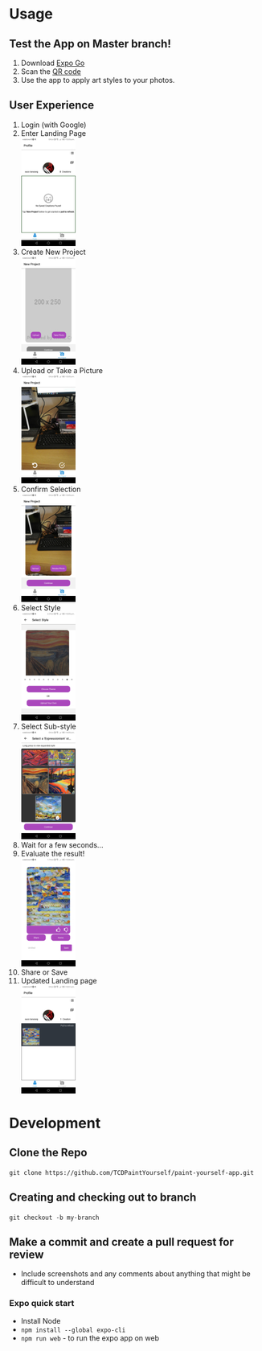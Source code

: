 # Usage

## Test the App on Master branch!

1. Download [Expo Go](https://expo.dev/client)
2. Scan the [QR code](https://expo.dev/@tcd-paint-yourself/paint-yourself-app)
3. Use the app to apply art styles to your photos.

## User Experience

1. Login (with Google)
2. Enter Landing Page  
   ![Landing Page](.github/assets/user_experience/landing_page.jpg)
3. Create New Project  
   ![New Project](.github/assets/user_experience/new_project.jpg)
4. Upload or Take a Picture  
   ![Take Picture](.github/assets/user_experience/take_picture.jpg)
5. Confirm Selection  
   ![Confirmation](.github/assets/user_experience/confirm_picture.jpg)
6. Select Style  
   ![Select Style](.github/assets/user_experience/select_style.jpg)
7. Select Sub-style  
   ![Select Sub-style](.github/assets/user_experience/select_substyle.jpg)
8. Wait for a few seconds...
9. Evaluate the result!  
   ![Result](.github/assets/user_experience/result.jpg)
10. Share or Save
11. Updated Landing page  
   ![Updated Landing Page](.github/assets/user_experience/landing_page_with_saved_project.jpg)

# Development

## Clone the Repo

`git clone https://github.com/TCDPaintYourself/paint-yourself-app.git`

## Creating and checking out to branch

`git checkout -b my-branch`

## Make a commit and create a pull request for review

- Include screenshots and any comments about anything that might be difficult to understand

### Expo quick start

- Install Node
- `npm install --global expo-cli`
- `npm run web` - to run the expo app on web
